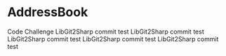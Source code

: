 # AddressBook
Code Challenge
LibGit2Sharp commit test
LibGit2Sharp commit test
LibGit2Sharp commit test
LibGit2Sharp commit test
LibGit2Sharp commit test